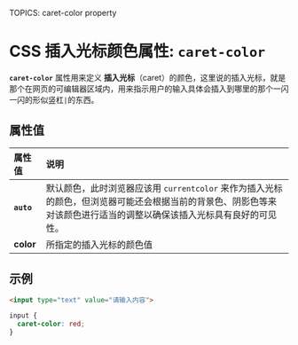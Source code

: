 TOPICS: caret-color property

# CSS 插入光标颜色属性: `caret-color`

**`caret-color`** 属性用来定义 **插入光标**（caret）的颜色，这里说的插入光标，就是那个在网页的可编辑器区域内，用来指示用户的输入具体会插入到哪里的那个一闪一闪的形似竖杠`|`的东西。

## 属性值

| 属性值 | 说明 |
| :--- | :--- |
| **`auto`** | 默认颜色，此时浏览器应该用 `currentcolor` 来作为插入光标的颜色，但浏览器可能还会根据当前的背景色、阴影色等来对该颜色进行适当的调整以确保该插入光标具有良好的可见性。|
| **color** | 所指定的插入光标的颜色值 |

## 示例

```html
<input type="text" value="请输入内容">
```

```css
input {
  caret-color: red;
}
```
